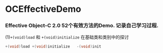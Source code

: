 # OCEffectiveDemo

### Effective Object-C 2.0 52个有效方法的Demo. 记录自己学习过程.
(1)`+(void)load` 和 `+(void)initialize` 在基础类和类别中的探讨 <br>
```c
+(void)load +(void)initialize   -(void)init
 
